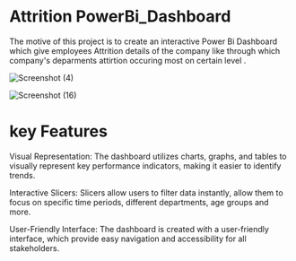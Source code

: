 # Attrition PowerBi_Dashboard

The motive of this project is to create an interactive Power Bi Dashboard which 
give employees Attrition details of the company like through which company's deparments
attirtion occuring most on certain level .


![Screenshot (4)](https://github.com/shivamnegi305/PowerBi-_Dashboard/assets/125632146/dc6a97d9-1dc1-48f3-98f3-6d09e778e6e3)

![Screenshot (16)](https://github.com/shivamnegi305/PowerBi-_Dashboard/assets/125632146/a8ffe8f1-96b0-4e6a-bec6-9b0e5309b45a)




# key Features

Visual Representation: The dashboard utilizes charts, graphs, and tables to visually
represent key performance indicators, making it easier to identify trends.

Interactive Slicers: Slicers allow users to filter data instantly, allow them to focus 
on specific time periods, different departments, age groups and more.

User-Friendly Interface: The dashboard is created with a user-friendly interface, which 
provide  easy navigation and accessibility for all stakeholders.



